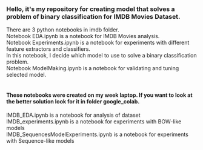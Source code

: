 <h3>Hello, it's my repository for creating model that solves a problem of binary classification for IMDB Movies Dataset.</h3>
There are 3 python notebooks in imdb folder.<br>
Notebook EDA.ipynb is a notebook for IMDB Movies analysis.<br>
Notebook Experiments.ipynb is a notebook for experiments with different feature extractors and classifiers.<br>
In this notebook, I decide which model to use to solve a binary classification problem.<br>
Notebook ModelMaking.ipynb is a notebook for validating and tuning selected model.<br>
<br>
<h4>These notebooks were created on my week laptop. If you want to look at the better solution look for it in folder google_colab.</h4>
IMDB_EDA.ipynb is a notebook for analysis of dataset<br>
IMDB_experiments.ipynb is a notebook for experiments with BOW-like models<br>
IMDB_SequencesModelExperiments.ipynb is a notebook for experiments with Sequence-like models

